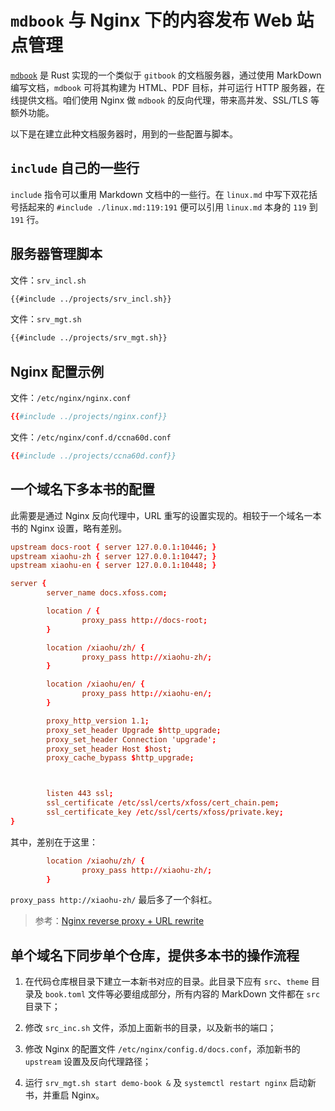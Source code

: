 # `mdbook` 与 Nginx 下的内容发布 Web 站点管理

[`mdbook`](https://rust-lang.github.io/mdBook/) 是 Rust 实现的一个类似于 `gitbook` 的文档服务器，通过使用 MarkDown 编写文档，`mdbook` 可将其构建为 HTML、PDF 目标，并可运行 HTTP 服务器，在线提供文档。咱们使用 Nginx 做 `mdbook` 的反向代理，带来高并发、SSL/TLS 等额外功能。

以下是在建立此种文档服务器时，用到的一些配置与脚本。

## `include` 自己的一些行

`include` 指令可以重用 Markdown 文档中的一些行。在 `linux.md` 中写下双花括号括起来的 `#include ./linux.md:119:191` 便可以引用 `linux.md` 本身的 `119` 到 `191` 行。

## 服务器管理脚本

文件：`srv_incl.sh`

```bash
{{#include ../projects/srv_incl.sh}}
```

文件：`srv_mgt.sh`

```bash
{{#include ../projects/srv_mgt.sh}}
```


## Nginx 配置示例


文件：`/etc/nginx/nginx.conf`

```conf
{{#include ../projects/nginx.conf}}
```

文件：`/etc/nginx/conf.d/ccna60d.conf`


```conf
{{#include ../projects/ccna60d.conf}}
```


## 一个域名下多本书的配置

此需要是通过 Nginx 反向代理中，URL 重写的设置实现的。相较于一个域名一本书的 Nginx 设置，略有差别。

```conf
upstream docs-root { server 127.0.0.1:10446; }
upstream xiaohu-zh { server 127.0.0.1:10447; }
upstream xiaohu-en { server 127.0.0.1:10448; }

server {
        server_name docs.xfoss.com;

        location / {
                proxy_pass http://docs-root;
        }

        location /xiaohu/zh/ {
                proxy_pass http://xiaohu-zh/;
        }

        location /xiaohu/en/ {
                proxy_pass http://xiaohu-en/;
        }

        proxy_http_version 1.1;
        proxy_set_header Upgrade $http_upgrade;
        proxy_set_header Connection 'upgrade';
        proxy_set_header Host $host;
        proxy_cache_bypass $http_upgrade;



        listen 443 ssl;
        ssl_certificate /etc/ssl/certs/xfoss/cert_chain.pem;
        ssl_certificate_key /etc/ssl/certs/xfoss/private.key;
}
```

其中，差别在于这里：

```conf
        location /xiaohu/zh/ {
                proxy_pass http://xiaohu-zh/;
        }
```

`proxy_pass http://xiaohu-zh/` 最后多了一个斜杠。


> 参考：[Nginx reverse proxy + URL rewrite](https://serverfault.com/a/870620)


## 单个域名下同步单个仓库，提供多本书的操作流程

1. 在代码仓库根目录下建立一本新书对应的目录。此目录下应有 `src`、`theme` 目录及 `book.toml` 文件等必要组成部分，所有内容的 MarkDown 文件都在 `src` 目录下；

2. 修改 `src_inc.sh` 文件，添加上面新书的目录，以及新书的端口；

3. 修改 Nginx 的配置文件 `/etc/nginx/config.d/docs.conf`，添加新书的 `upstream` 设置及反向代理路径；

4. 运行 `srv_mgt.sh start demo-book &` 及 `systemctl restart nginx` 启动新书，并重启 Nginx。
